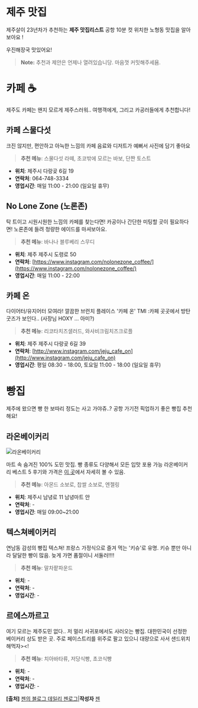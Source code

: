 # 제주 맛집

제주살이 23년차가 추천하는 **제주 맛집리스트**
공항 10분 컷 위치한  노형동 맛집을 알아보아요 !

우진해장국 맛있어요!

> **Note:**  추천과 제안은 언제나 열려있습니당. 마음껏 커밋해주세욤.


# 카페 ☕️

제주도 카페는 왠지 모르게 제주스러워.. 
여행객에게, 그리고 카공러들에게 추천합니다!

## 카페 스물다섯

크진 않지만, 편안하고 아늑한 느낌의 카페
음료와 디저트가 예뻐서 사진에 담기 좋아요 

> **추천 메뉴**: 스물다섯 라떼, 초코밖에 모르는 바보, 단짠 토스트 

- **위치**: 제주시 다랑곶 6길 19
- **연락처**: 064-748-3334
- **영업시간**: 매일 11:00 - 21:00 (일요일 휴무)

## No Lone Zone (노론존)

탁 트이고 시원시원한 느낌의 카페를 찾는다면!
카공이나 간단한 미팅할 곳이 필요하다면!
노론존에 들려 청량한 에이드를 마셔보아요.

> **추천 메뉴**: 바나나 블루베리 스무디

- **위치**: 제주 제주시 도령로 50
- **연락처**: [https://www.instagram.com/nolonezone_coffee/](https://www.instagram.com/nolonezone_coffee/)
- **영업시간**: 매일  11:00 - 22:00

## 카페 온 

다이어터/유지어터 모여라!
깔끔한 브런치 플레이스 '카페 온'
TMI :카페 곳곳에서 방탄 굿즈가 보인다..
(사장님 HOXY ... 아미?)

> **추천 메뉴**: 리코타치즈샐러드, 와사비크림치즈크로플

- **위치**: 제주 제주시 다랑곶 6길 39
- **연락처**: [http://www.instagram.com/jeju_cafe_on](http://www.instagram.com/jeju_cafe_on)
- **영업시간**: 평일 08:30 - 18:00, 토요일 11:00 - 18:00 (일요일 휴무)


# 빵집

제주에 왔으면 빵 한 보따리 정도는 사고 가야쥬..?
공항 가기전 픽업하기 좋은 빵집 추천해요!

## 라온베이커리

![라온베이커리](https://blog.naver.com/PostView.nhn?blogId=jjenesaisquoi&logNo=222049187691&parentCategoryNo=&categoryNo=40&viewDate=&isShowPopularPosts=true&from=search#)

마트 속 숨겨진 100% 도민 맛집.
빵 종류도 다양해서 모든 입맛 포용 가능
라온베이커리 베스트 5 후기와 가격은
[이 곳](https://blog.naver.com/jjenesaisquoi/222006446631)에서 자세히 볼 수 있음.

> **추천 메뉴**: 아몬드 소보로, 찹쌀 소보로, 엔젤링

- **위치**: 제주시 남녕로 11 남녕마트 안
- **연락처**:  -
- **영업시간**: 매일 09:00~21:00



## 텍스쳐베이커리

연남동 감성의 빵집 텍스쳐!
프랑스 가정식으로 즐겨 먹는 '키슈'로 유명.
키슈 뿐만 아니라 달달한 빵이 많음.
늦게 가면 품절이니 서둘러!!!!

> **추천 메뉴**:  말차팥파운드

- **위치**: -
- **연락처**:  -
- **영업시간**: -


## 르에스까르고

여기 모르는 제주도민 없다..
저 멀리 서귀포에서도 사러오는 빵집.
대한민국이 선정한 베이커리 상도 받은 곳.
주로 페이스트리를 위주로 팔고 있으니
대량으로 사서 샌드위치 해먹자><!

> **추천 메뉴**:  치아바타류, 저당식빵, 초코식빵 

- **위치**: -
- **연락처**:  -
- **영업시간**: -


**[출처]** [젠의 블로그 데일리 젠로그](https://blog.naver.com/jjenesaisquoi/222049187691)|**작성자** [젠](https://blog.naver.com/jjenesaisquoi)

